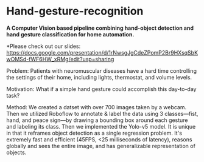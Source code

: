 # Hand-gesture-recognition
**A Computer Vision based pipeline combining hand-object detection and hand gesture classification for home automation.**


*Please check out our slides: https://docs.google.com/presentation/d/1rNwsgJgCdeZPomP2Br9HXsqSbKwOMSd-fWF6HW_xRMg/edit?usp=sharing

Problem: Patients with neuromuscular diseases have a hard time controlling the settings of their home, including lights, thermostat, and volume levels.

Motivation: What if a simple hand gesture could accomplish this day-to-day task?

Method: We created a datset with over 700 images taken by a webcam. Then we utilized Roboflow to annotate & label the data using 3 classes—fist, hand, and peace sign—by drawing a bounding box around each gesture and labeling its class. Then we implemented the Yolo-v5 model. It is unique in that it reframes object detection as a single regression problem. It's extremely fast and efficient (45FPS, <25 milliseconds of latency), reasons globally and sees the entire image, and has generalizable representation of objects.

 
